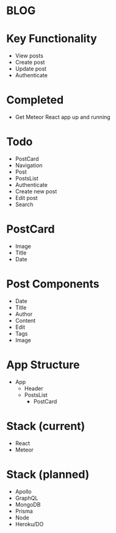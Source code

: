 # BLOG

# Key Functionality
* View posts
* Create post
* Update post
* Authenticate

# Completed
* Get Meteor React app up and running

# Todo
* PostCard
* Navigation
* Post
* PostsList
* Authenticate
* Create new post
* Edit post
* Search

# PostCard
* Image
* Title
* Date

# Post Components
* Date
* Title
* Author
* Content
* Edit
* Tags
* Image

# App Structure
* App
  * Header
  * PostsList
    * PostCard

# Stack (current)
* React
* Meteor

# Stack (planned)
* Apollo
* GraphQL
* MongoDB
* Prisma
* Node
* Heroku/DO